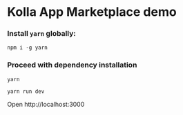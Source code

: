 # Kolla App Marketplace demo

### Install `yarn` globally:

`npm i -g yarn`

### Proceed with dependency installation

`yarn`

`yarn run dev`

Open http://localhost:3000
